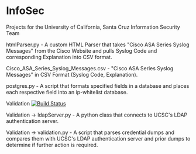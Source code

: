 # InfoSec
Projects for the University of California, Santa Cruz Information Security Team

htmlParser.py - A custom HTML Parser that takes "Cisco ASA Series Syslog Messages" from the Cisco Website and pulls Syslog Code and corresponding Explanation into CSV format.

Cisco_ASA_Series_Syslog_Messages.csv - "Cisco ASA Series Syslog Messages" in CSV Format (Syslog Code, Explanation).

postgres.py - A script that formats specified fields in a database and places each respective field into an ip-whitelist database.

Validation  [![Build Status](https://travis-ci.org/jkung2314/InfoSec.svg?branch=master)](https://travis-ci.org/jkung2314/InfoSec)

Validation -> ldapServer.py - A python class that connects to UCSC's LDAP authentication server.

Validation -> validation.py - A script that parses credential dumps and compares them with UCSC's LDAP authentication server and prior dumps to determine if further action is required.
